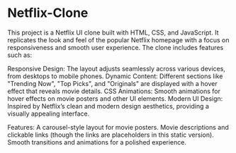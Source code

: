 # Netflix-Clone
This project is a Netflix UI clone built with HTML, CSS, and JavaScript. It replicates the look and feel of the popular Netflix homepage with a focus on responsiveness and smooth user experience. The clone includes features such as:

Responsive Design: 
The layout adjusts seamlessly across various devices, from desktops to mobile phones.
Dynamic Content: Different sections like "Trending Now", "Top Picks", and "Originals" are displayed with a hover effect that reveals movie details.
CSS Animations: Smooth animations for hover effects on movie posters and other UI elements.
Modern UI Design: Inspired by Netflix’s clean and modern design aesthetics, providing a visually appealing interface.


Features:
A carousel-style layout for movie posters.
Movie descriptions and clickable links (though the links are placeholders in this static version).
Smooth transitions and animations for a polished experience.
